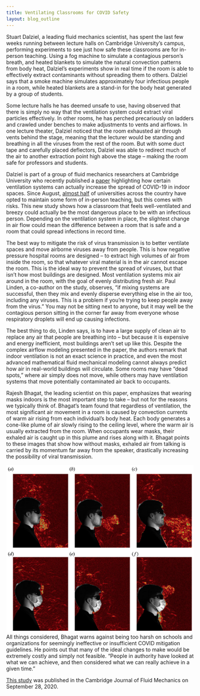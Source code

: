 ```yaml
---
title: Ventilating Classrooms for COVID Safety
layout: blog_outline
---
```


Stuart Dalziel, a leading fluid mechanics scientist, has spent the last few weeks running between lecture halls on Cambridge University’s campus, performing experiments to see just how safe these classrooms are for in-person teaching. Using a fog machine to simulate a contagious person’s breath, and heated blankets to simulate the natural convection patterns from body heat, Dalziel’s experiments show in real time if the room is able to effectively extract contaminants without spreading them to others. Dalziel says that a smoke machine simulates approximately four infectious people in a room, while heated blankets are a stand-in for the body heat generated by a group of students.

Some lecture halls he has deemed unsafe to use, having observed that there is simply no way that the ventilation system could extract viral particles effectively. In other rooms, he has perched precariously on ladders and crawled under benches to make adjustments to vents and airflows. In one lecture theater, Dalziel noticed that the room exhausted air through vents behind the stage, meaning that the lecturer would be standing and breathing in all the viruses from the rest of the room. But with some duct tape and carefully placed deflectors, Dalziel was able to redirect much of the air to another extraction point high above the stage – making the room safe for professors and students.

Dalziel is part of a group of fluid mechanics researchers at Cambridge University who recently published a [paper](https://www.cambridge.org/core/journals/journal-of-fluid-mechanics/article/effects-of-ventilation-on-the-indoor-spread-of-covid19/CF272DAD7C27DC44F6A9393B0519CAE3) highlighting how certain ventilation systems can actually increase the spread of COVID-19 in indoor spaces. Since August, [almost half](https://www.chronicle.com/article/heres-a-list-of-colleges-plans-for-reopening-in-the-fall/) of universities across the country have opted to maintain some form of in-person teaching, but this comes with risks. This new study shows how a classroom that feels well-ventilated and breezy could actually be the most dangerous place to be with an infectious person. Depending on the ventilation system in place, the slightest change in air flow could mean the difference between a room that is safe and a room that could spread infections in record time.

The best way to mitigate the risk of virus transmission is to better ventilate spaces and move airborne viruses away from people. This is how negative pressure hospital rooms are designed – to extract high volumes of air from inside the room, so that whatever viral material is in the air cannot escape the room. This is the ideal way to prevent the spread of viruses, but that isn’t how most buildings are designed. Most ventilation systems mix air around in the room, with the goal of evenly distributing fresh air. Paul Linden, a co-author on the study, observes, “if mixing systems are successful, then they mix and evenly disperse everything else in the air too, including any viruses. This is a problem if you’re trying to keep people away from the virus.” You may not be sitting next to anyone, but it may well be the contagious person sitting in the corner far away from everyone whose respiratory droplets will end up causing infections.

The best thing to do, Linden says, is to have a large supply of clean air to replace any air that people are breathing into – but because it is expensive and energy inefficient, most buildings aren’t set up like this. Despite the complex airflow modeling presented in the paper, the authors remark that indoor ventilation is not an exact science in practice, and even the most advanced mathematical fluid mechanical modeling cannot always predict how air in real-world buildings will circulate. Some rooms may have “dead spots,” where air simply does not move, while others may have ventilation systems that move potentially contaminated air back to occupants.

Rajesh Bhagat, the leading scientist on this paper, emphasizes that wearing masks indoors is the most important step to take – but not for the reasons we typically think of. Bhagat’s team found that regardless of ventilation, the most significant air movement in a room is caused by convection currents of warm air rising from each individual’s body heat. Each body generates a cone-like plume of air slowly rising to the ceiling level, where the warm air is usually extracted from the room. When occupants wear masks, their exhaled air is caught up in this plume and rises along with it. Bhagat points to these images that show how without masks, exhaled air from talking is carried by its momentum far away from the speaker, drastically increasing the possibility of viral transmission.

![schlieren-breath](../assets/ventilating-classrooms-covid/schlieren-breath.png)All things considered, Bhagat warns against being too harsh on schools and organizations for seemingly ineffective or insufficient COVID mitigation guidelines. He points out that many of the ideal changes to make would be extremely costly and simply not feasible. “People in authority have looked at what we can achieve, and then considered what we can really achieve in a given time.”

[This study](https://www.cambridge.org/core/journals/journal-of-fluid-mechanics/article/effects-of-ventilation-on-the-indoor-spread-of-covid19/CF272DAD7C27DC44F6A9393B0519CAE3) was published in the Cambridge Journal of Fluid Mechanics on September 28, 2020.

